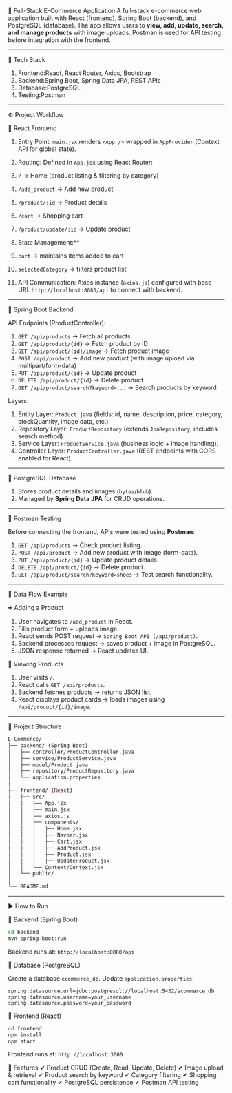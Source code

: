 🛒 Full-Stack E-Commerce Application
A full-stack e-commerce web application built with React (frontend), Spring Boot (backend), and PostgreSQL (database).
The app allows users to **view, add, update, search, and manage products** with image uploads.
Postman is used for API testing before integration with the frontend.

---

🚀 Tech Stack
1. Frontend:React, React Router, Axios, Bootstrap
2. Backend:Spring Boot, Spring Data JPA, REST APIs
3. Database:PostgreSQL
4. Testing:Postman

---

⚙️ Project Workflow

🔹 React Frontend

1. Entry Point: `main.jsx` renders `<App />` wrapped in `AppProvider` (Context API for global state).
2. Routing: Defined in `App.jsx` using React Router:

  1. `/` → Home (product listing & filtering by category)
  2. `/add_product` → Add new product
  3. `/product/:id` → Product details
  4. `/cart` → Shopping cart
  5. `/product/update/:id` → Update product
     
3. State Management:**
  1. `cart` → maintains items added to cart
  2. `selectedCategory` → filters product list
     
4. API Communication:
  Axios instance (`axios.js`) configured with base URL `http://localhost:8080/api` to connect with backend.
---

🔹 Spring Boot Backend

API Endpoints (ProductController):

1. `GET /api/products` → Fetch all products
2. `GET /api/product/{id}` → Fetch product by ID
3. `GET /api/product/{id}/image` → Fetch product image
4. `POST /api/product` → Add new product (with image upload via multipart/form-data)
5. `PUT /api/product/{id}` → Update product
6. `DELETE /api/product/{id}` → Delete product
7. `GET /api/product/search?keyword=...` → Search products by keyword

Layers:

1. Entity Layer: `Product.java` (fields: id, name, description, price, category, stockQuantity, image data, etc.)
2. Repository Layer: `ProductRepository` (extends `JpaRepository`, includes search method).
3. Service Layer: `ProductService.java` (business logic + image handling).
4. Controller Layer: `ProductController.java` (REST endpoints with CORS enabled for React).

---

🔹 PostgreSQL Database

1. Stores product details and images (`bytea`/`blob`).
2. Managed by **Spring Data JPA** for CRUD operations.

---

🔹 Postman Testing

Before connecting the frontend, APIs were tested using **Postman**:

1. `GET /api/products` → Check product listing.
2. `POST /api/product` → Add new product with image (form-data).
3. `PUT /api/product/{id}` → Update product details.
4. `DELETE /api/product/{id}` → Delete product.
5. `GET /api/product/search?keyword=shoes` → Test search functionality.

---

📝 Data Flow Example

➕ Adding a Product

1. User navigates to `/add_product` in React.
2. Fills product form + uploads image.
3. React sends POST request → `Spring Boot API (/api/product)`.
4. Backend processes request → saves product + image in PostgreSQL.
5. JSON response returned → React updates UI.

 👀 Viewing Products

1. User visits `/`.
2. React calls `GET /api/products`.
3. Backend fetches products → returns JSON list.
4. React displays product cards → loads images using `/api/product/{id}/image`.

---

 📂 Project Structure

```bash
E-Commerce/
├── backend/ (Spring Boot)
│   ├── controller/ProductController.java
│   ├── service/ProductService.java
│   ├── model/Product.java
│   ├── repository/ProductRepository.java
│   └── application.properties
│
├── frontend/ (React)
│   ├── src/
│   │   ├── App.jsx
│   │   ├── main.jsx
│   │   ├── axios.js
│   │   ├── components/
│   │   │   ├── Home.jsx
│   │   │   ├── Navbar.jsx
│   │   │   ├── Cart.jsx
│   │   │   ├── AddProduct.jsx
│   │   │   ├── Product.jsx
│   │   │   ├── UpdateProduct.jsx
│   │   └── Context/Context.jsx
│   └── public/
│
└── README.md
```

---

 ▶️ How to Run

🔹 Backend (Spring Boot)

```bash
cd backend
mvn spring-boot:run
```
Backend runs at: `http://localhost:8080/api`

🔹 Database (PostgreSQL)

Create a database `ecommerce_db`.
 Update `application.properties`:
```properties
spring.datasource.url=jdbc:postgresql://localhost:5432/ecommerce_db
spring.datasource.username=your_username
spring.datasource.password=your_password
```

🔹 Frontend (React)

```bash
cd frontend
npm install
npm start
```
Frontend runs at: `http://localhost:3000`

🎯 Features
✔ Product CRUD (Create, Read, Update, Delete)
✔ Image upload & retrieval
✔ Product search by keyword
✔ Category filtering
✔ Shopping cart functionality
✔ PostgreSQL persistence
✔ Postman API testing

